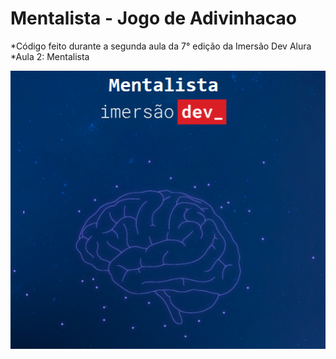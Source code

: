 # Mentalista - Jogo de Adivinhacao

*Código feito durante a segunda aula da 7° edição da Imersão Dev Alura
*Aula 2: Mentalista

![Alt text](image.png)